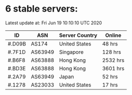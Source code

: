 # 6 stable servers:

Latest update at: Fri Jun 19 10:10:10 UTC 2020

| ID | ASN | Server Country | Online |
| -- | --- | -------------- | ------ |
| #.D09B | AS174 | United States | 48 hrs |
| #.7F1D | AS63949 | Singapore | 128 hrs |
| #.B6F8 | AS63888 | Hong Kong | 2532 hrs |
| #.BD3E | AS63888 | Hong Kong | 3601 hrs |
| #.2A79 | AS63949 | Japan | 52 hrs |
| #.1278 | AS23033 | United States | 17 hrs |

